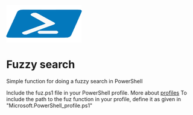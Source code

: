<img src="Resources/powershell.png" width="200" height="100">


# Fuzzy search

Simple function for doing a fuzzy search in PowerShell

Include the fuz.ps1 file in your PowerShell profile.
More about [profiles](https://learn.microsoft.com/en-us/powershell/module/microsoft.powershell.core/about/about_profiles?view=powershell-7.4)
To include the path to the fuz function in your profile, define it as given in "Microsoft.PowerShell_profile.ps1"